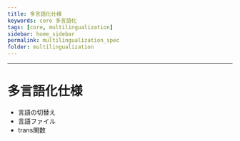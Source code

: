 ```yaml
---
title: 多言語化仕様
keywords: core 多言語化
tags: [core, multilingualization]
sidebar: home_sidebar
permalink: multilingualization_spec
folder: multilingualization
---
```



---

# 多言語化仕様
+ 言語の切替え
+ 言語ファイル
+ trans関数
